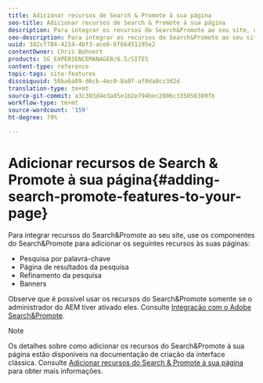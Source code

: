 ```yaml
---
title: Adicionar recursos de Search & Promote à sua página
seo-title: Adicionar recursos de Search & Promote à sua página
description: Para integrar os recursos do Search&Promote ao seu site, use os componentes do Search&Promote para adicionar os recursos de pesquisa por palavra-chave, página de resultados da pesquisa, refinamento da pesquisa e banners à sua página
seo-description: Para integrar os recursos do Search&Promote ao seu site, use os componentes do Search&Promote para adicionar os recursos de pesquisa por palavra-chave, página de resultados da pesquisa, refinamento da pesquisa e banners à sua página
uuid: 382cf784-4214-4bf3-ace6-6f66451195e2
contentOwner: Chris Bohnert
products: SG_EXPERIENCEMANAGER/6.5/SITES
content-type: reference
topic-tags: site-features
discoiquuid: 50ba6a09-d6cb-4ec0-8a0f-af0da8cc3d2d
translation-type: tm+mt
source-git-commit: a3c303d4e3a85e1b2e794bec2006c335056309fb
workflow-type: tm+mt
source-wordcount: '159'
ht-degree: 79%

---
```



# Adicionar recursos de Search &amp; Promote à sua página{#adding-search-promote-features-to-your-page}

Para integrar recursos do Search&amp;Promote ao seu site, use os componentes do Search&amp;Promote para adicionar os seguintes recursos às suas páginas:

* Pesquisa por palavra-chave
* Página de resultados da pesquisa
* Refinamento da pesquisa
* Banners

Observe que é possível usar os recursos do Search&amp;Promote somente se o administrador do AEM tiver ativado eles. Consulte [Integração com o Adobe Search&amp;Promote](/help/sites-administering/search-and-promote.md).

>[!NOTE]
>
>Os detalhes sobre como adicionar os recursos do Search&amp;Promote à sua página estão disponíveis na documentação de criação da interface clássica. Consulte [Adicionar recursos do Search &amp; Promote à sua página](/help/sites-classic-ui-authoring/classic-feature-search-promote.md) para obter mais informações.

